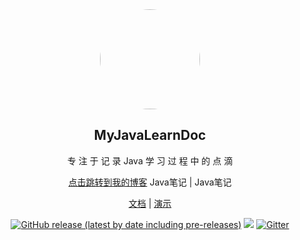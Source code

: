<div align="center">
  <img width="160px" style="border-radius:50%" bor src="https://i.vgy.me/GPooJT.png">
  <h2 align="center">
    MyJavaLearnDoc
  </h2>
  <p align="center">
    专 注 于 记 录 Java 学 习 过 程 中 的 点 滴 
  </p> 
  
  <p align="center">
    <a href="http://cnblog.bqcloud.tk/" target="_blank"> 点击跳转到我的博客</a>
    <a herf="https://13roky.github.io/JavaLearnDoc/" target="_blank">Java笔记</a> | 
    <a herf="https://broky-dev.gitee.io/myjavalearndoc/" target="_blank">Java笔记</a>

  [文档](https://13roky.github.io/JavaLearnDoc/) | [演示](https://broky-dev.gitee.io/myjavalearndoc)


  [![GitHub release (latest by date including pre-releases)](https://img.shields.io/github/v/release/esofar/cnblogs-theme-silence?include_prereleases&style=flat-square)](https://github.com/esofar/cnblogs-theme-silence/releases)
  [![](https://data.jsdelivr.com/v1/package/gh/esofar/cnblogs-theme-silence/badge)](https://www.jsdelivr.com/package/gh/esofar/cnblogs-theme-silence)
  [![Gitter](https://img.shields.io/gitter/room/esofar/cnblogs-theme-silence?style=flat-square)](https://gitter.im/cnblogs-theme-silence/community)

</div>
